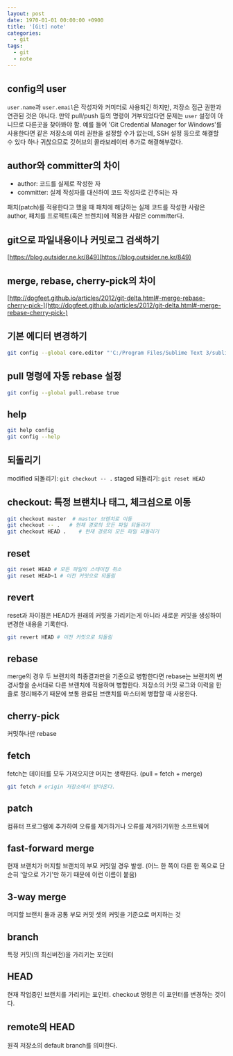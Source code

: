 ```yaml
---
layout: post
date: 1970-01-01 00:00:00 +0900
title: '[Git] note'
categories:
  - git
tags:
  - git
  - note
---
```


## config의 user

`user.name`과 `user.email`은 작성자와 커미터로 사용되긴 하지만, 저장소 접근 권한과 연관된 것은 아니다. 만약 pull/push 등의 명령이 거부되었다면 문제는 `user` 설정이 아니므로 다른곳을 찾아봐야 함. 예를 들어 'Git Credential Manager for Windows'를 사용한다면 같은 저장소에 여러 권한을 설정할 수가 없는데, SSH 설정 등으로 해결할 수 있다 하나 귀찮으므로 깃허브의 콜라보레이터 추가로 해결해부렀다.

## author와 committer의 차이

- author: 코드를 실제로 작성한 자
- committer: 실제 작성자를 대신하여 코드 작성자로 간주되는 자

패치(patch)를 적용한다고 했을 때 패치에 해당하는 실제 코드를 작성한 사람은 author, 패치를 프로젝트(혹은 브렌치)에 적용한 사람은 committer다.

## git으로 파일내용이나 커밋로그 검색하기

[https://blog.outsider.ne.kr/849](https://blog.outsider.ne.kr/849)

## merge, rebase, cherry-pick의 차이

[http://dogfeet.github.io/articles/2012/git-delta.html#-merge-rebase-cherry-pick-](http://dogfeet.github.io/articles/2012/git-delta.html#-merge-rebase-cherry-pick-)

## 기본 에디터 변경하기

```bash
git config --global core.editor "'C:/Program Files/Sublime Text 3/sublime_text.exe' -w"
```

## pull 명령에 자동 rebase 설정

```bash
git config --global pull.rebase true
```

## help

```bash
git help config
git config --help
```

## 되돌리기

modified 되돌리기: `git checkout -- .`
staged 되돌리기: `git reset HEAD`

## checkout: 특정 브랜치나 태그, 체크섬으로 이동

```bash
git checkout master  # master 브렌치로 이동
git checkout -- .   # 현재 경로의 모든 파일 되돌리기
git checkout HEAD .    # 현재 경로의 모든 파일 되돌리기
```

## reset

```bash
git reset HEAD # 모든 파일의 스테이징 취소
git reset HEAD~1 # 이전 커밋으로 되돌림
```

## revert

reset과 차이점은 HEAD가 원래의 커밋을 가리키는게 아니라 새로운 커밋을 생성하여 변경한 내용을 기록한다.
```bash
git revert HEAD # 이전 커밋으로 되돌림
```

## rebase

merge의 경우 두 브랜치의 최종결과만을 기준으로 병합한다면 rebase는 브랜치의 변경사항을 순서대로 다른 브랜치에 적용하며 병합한다. 저장소의 커밋 로그와 이력을 한 줄로 정리해주기 때문에 보통 완료된 브랜치를 마스터에 병합할 때 사용한다.

## cherry-pick

커밋하나만 rebase

## fetch

fetch는 데이터를 모두 가져오지만 머지는 생략한다. (pull = fetch + merge)
```bash
git fetch # origin 저장소에서 받아온다.
```

## patch

컴퓨터 프로그램에 추가하여 오류를 제거하거나 오류를 제거하기위한 소프트웨어

## fast-forward merge

현재 브랜치가 머지할 브랜치의 부모 커밋일 경우 발생. (어느 한 쪽이 다른 한 쪽으로 단순히 '앞으로 가기'만 하기 때문에 이런 이름이 붙음)

## 3-way merge

머지할 브랜치 둘과 공통 부모 커밋 셋의 커밋을 기준으로 머지하는 것

## branch

특정 커밋(의 최신버전)을 가리키는 포인터

## HEAD

현재 작업중인 브랜치를 가리키는 포인터. checkout 명령은 이 포인터를 변경하는 것이다.

## remote의 HEAD

원격 저장소의 default branch를 의미한다.
